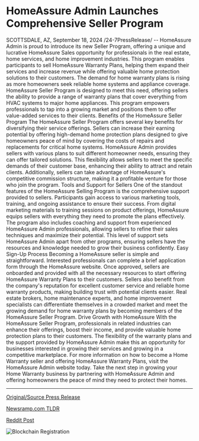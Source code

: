 # HomeAssure Admin Launches Comprehensive Seller Program

SCOTTSDALE, AZ, September 18, 2024 /24-7PressRelease/ -- HomeAssure Admin is proud to introduce its new Seller Program, offering a unique and lucrative HomeAssure Sales opportunity for professionals in the real estate, home services, and home improvement industries. This program enables participants to sell HomeAssure Warranty Plans, helping them expand their services and increase revenue while offering valuable home protection solutions to their customers.  The demand for home warranty plans is rising as more homeowners seek reliable home systems and appliance coverage. HomeAssure Seller Program is designed to meet this need, offering sellers the ability to provide a range of warranty plans that cover everything from HVAC systems to major home appliances. This program empowers professionals to tap into a growing market and positions them to offer value-added services to their clients.  Benefits of the HomeAssure Seller Program The HomeAssure Seller Program offers several key benefits for diversifying their service offerings. Sellers can increase their earning potential by offering high-demand home protection plans designed to give homeowners peace of mind by covering the costs of repairs and replacements for critical home systems.  HomeAssure Admin provides sellers with various plans to suit different homeowner needs, ensuring they can offer tailored solutions. This flexibility allows sellers to meet the specific demands of their customer base, enhancing their ability to attract and retain clients. Additionally, sellers can take advantage of HomeAssure's competitive commission structure, making it a profitable venture for those who join the program.  Tools and Support for Sellers One of the standout features of the HomeAssure Selling Program is the comprehensive support provided to sellers. Participants gain access to various marketing tools, training, and ongoing assistance to ensure their success. From digital marketing materials to training sessions on product offerings, HomeAssure equips sellers with everything they need to promote the plans effectively.  The program also includes coaching and support from experienced HomeAssure Admin professionals, allowing sellers to refine their sales techniques and maximize their potential. This level of support sets HomeAssure Admin apart from other programs, ensuring sellers have the resources and knowledge needed to grow their business confidently.  Easy Sign-Up Process Becoming a HomeAssure seller is simple and straightforward. Interested professionals can complete a brief application form through the HomeAssure website. Once approved, sellers are onboarded and provided with all the necessary resources to start offering HomeAssure Warranty Plans to their customers.  Sellers also benefit from the company's reputation for excellent customer service and reliable home warranty products, making building trust with potential clients easier. Real estate brokers, home maintenance experts, and home improvement specialists can differentiate themselves in a crowded market and meet the growing demand for home warranty plans by becoming members of the HomeAssure Seller Program.  Drive Growth with HomeAssure With the HomeAssure Seller Program, professionals in related industries can enhance their offerings, boost their income, and provide valuable home protection plans to their customers. The flexibility of the warranty plans and the support provided by HomeAssure Admin make this an opportunity for businesses interested in growing their services and growing in a competitive marketplace.  For more information on how to become a Home Warranty seller and offering HomeAssure Warranty Plans, visit the HomeAssure Admin website today. Take the next step in growing your Home Warranty business by partnering with HomeAssure Admin and offering homeowners the peace of mind they need to protect their homes. 

---

[Original/Source Press Release](https://www.24-7pressrelease.com/press-release/514424/homeassure-admin-launches-comprehensive-seller-program)
                    

[Newsramp.com TLDR](https://newsramp.com/curated-news/homeassure-admin-introduces-new-seller-program-for-home-warranty-plans/84dc101b5f5d1b0cbf28bbd6a54e93f3) 

 



[Reddit Post](https://www.reddit.com/r/RealEstate_NewsRamp/comments/1fjmzha/homeassure_admin_introduces_new_seller_program/) 



![Blockchain Registration](https://cdn.newsramp.app/24-7PressRelease/qrcode/249/18/linem1s9.webp)